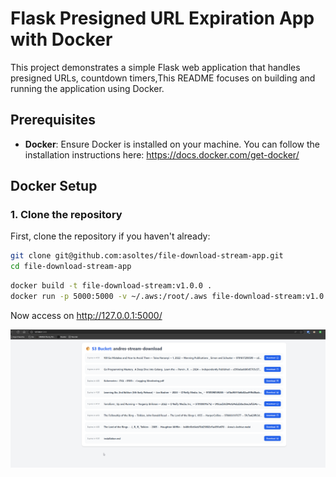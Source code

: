 # Flask Presigned URL Expiration App with Docker

This project demonstrates a simple Flask web application that handles presigned URLs, countdown timers,This README focuses on building and running the application using Docker.

## Prerequisites

- **Docker**: Ensure Docker is installed on your machine. You can follow the installation instructions here: https://docs.docker.com/get-docker/

## Docker Setup

### 1. Clone the repository

First, clone the repository if you haven't already:

```bash
git clone git@github.com:asoltes/file-download-stream-app.git
cd file-download-stream-app
```

```bash
docker build -t file-download-stream:v1.0.0 .
docker run -p 5000:5000 -v ~/.aws:/root/.aws file-download-stream:v1.0.0
```

Now access on  http://127.0.0.1:5000/


![alt text](image.png)